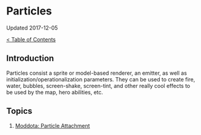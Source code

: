 # Particles

Updated 2017-12-05

[< Table of Contents][0]

## Introduction

Particles consist a sprite or model-based renderer, an emitter, as well as initialization/operationalization parameters. They can be used to create fire, water, bubbles, screen-shake, screen-tint, and other really cool effects to be used by the map, hero abilities, etc.

## Topics

1. [Moddota: Particle Attachment][1]

[0]: ../README.md
[1]: https://moddota.com/forums/discussion/69/particle-attachment
[2]: filename.md
[3]: filename.md
[4]: filename.md
[5]: filename.md
[6]: filename.md
[7]: filename.md
[8]: filename.md
